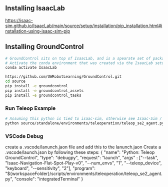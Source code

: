 ## Installing IsaacLab
https://isaac-sim.github.io/IsaacLab/main/source/setup/installation/pip_installation.html#installation-using-isaac-sim-pip

## Installing GroundControl

```bash
# GroundControl sits on top of IsaacLab, and is a spearate set of packages.
# Activate the conda environment that was created via the IsaacLab setup.
conda activate IsaacLab

https://github.com/UWRobotLearning/GroundControl.git
cd source
pip install -e groundcontrol
pip install -e groundcontrol_assets
pip install -e groundcontrol_tasks
```

### Run Teleop Example
```bash
# Assuming this python is tied to isaac-sim, otherwise see Isaac-Sim / IsaacLab docs:
python source/standalone/environments/teleoperation/teleop_se2_agent.py --task Isaac-Navigation-Flat-Spot-Play-v0 --num_envs 1 --teleop_device keyboard
```



### VSCode Debug 
create a .vscode/lanunch.jaon file and add this to the lanunch.jaon
Create a .vscode/launch.json by following these steps:
  {
      "name": "Python: Teleop GroundControl",
      "type": "debugpy",
      "request": "launch",
      "args" : ["--task", "Isaac-Navigation-Flat-Spot-Play-v0", "--num_envs", "1", "--teleop_device", "keyboard", "--sensitivity", "2"],
      "program": "${workspaceFolder}/scripts/environments/teleoperation/teleop_se2_agent.py",
      "console": "integratedTerminal"
  }
```
